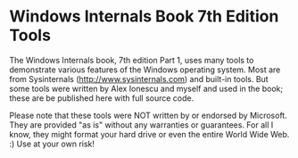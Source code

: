 # Windows Internals Book 7th Edition Tools

The Windows Internals book, 7th edition Part 1, uses many tools to demonstrate various features of the Windows operating system. Most are from Sysinternals (http://www.sysinternals.com) and built-in tools. But some tools were written by Alex Ionescu and myself and used in the book; these are be published here with full source code.

Please note that these tools were NOT written by or endorsed by Microsoft. They are provided "as is" without any warranties or guarantees. For all I know, they might format your hard drive or even the entire World Wide Web. :) Use at your own risk!

